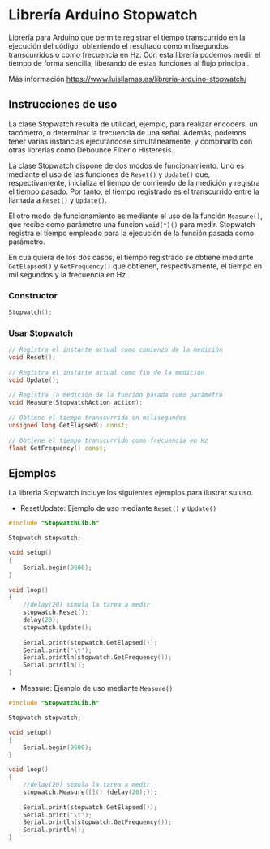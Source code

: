 # Librería Arduino Stopwatch
Librería para Arduino que permite registrar el tiempo transcurrido en la ejecución del código, obteniendo el resultado como milisegundos transcurridos o como frecuencia en Hz. Con esta librería podemos medir el tiempo de forma sencilla, liberando de estas funciones al flujo principal.

Más información https://www.luisllamas.es/libreria-arduino-stopwatch/

## Instrucciones de uso
La clase Stopwatch resulta de utilidad, ejemplo, para realizar encoders, un tacómetro, o determinar la frecuencia de una señal. Además, podemos tener varias instancias ejecutándose simultáneamente, y combinarlo con otras librerías como Debounce Filter o Histeresis. 

La clase Stopwatch dispone de dos modos de funcionamiento. Uno es mediante el uso de las funciones de `Reset()` y `Update()` que, respectivamente, inicializa el tiempo de comiendo de la medición y registra el tiempo pasado. Por tanto, el tiempo registrado es el transcurrido entre la llamada a `Reset()` y `Update()`.

El otro modo de funcionamiento es mediante el uso de la función `Measure()`, que recibe como parámetro una funcion `void(*)()` para medir. Stopwatch registra el tiempo empleado para la ejecución de la función pasada como parámetro. 

En cualquiera de los dos casos, el tiempo registrado se obtiene mediante `GetElapsed()` y `GetFrequency()` que obtienen, respectivamente, el tiempo en milisegundos y la frecuencia en Hz.

### Constructor
```c++
Stopwatch();
```

### Usar Stopwatch
```c++
// Registra el instante actual como comienzo de la medición
void Reset();
 
// Registra el instante actual como fin de la medición
void Update();
 
// Registra la medición de la función pasada como parámetro
void Measure(StopwatchAction action);
 
// Obtiene el tiempo transcurrido en milisegundos
unsigned long GetElapsed() const;
 
// Obtiene el tiempo transcurrido como frecuencia en Hz
float GetFrequency() const;
```

## Ejemplos
La librería Stopwatch incluye los siguientes ejemplos para ilustrar su uso.
* ResetUpdate: Ejemplo de uso mediante `Reset()` y `Update()`
```c++
#include "StopwatchLib.h"

Stopwatch stopwatch;

void setup()
{
	Serial.begin(9600);
}

void loop()
{
	//delay(20) simula la tarea a medir
	stopwatch.Reset();
	delay(20);
	stopwatch.Update();
	
	Serial.print(stopwatch.GetElapsed()); 
	Serial.print('\t'); 
	Serial.println(stopwatch.GetFrequency());
	Serial.println();
}
```
* Measure: Ejemplo de uso mediante `Measure()`
```c++
#include "StopwatchLib.h"

Stopwatch stopwatch;

void setup()
{
	Serial.begin(9600);
}

void loop()
{
	//delay(20) simula la tarea a medir
	stopwatch.Measure([]() {delay(20);});
	
	Serial.print(stopwatch.GetElapsed()); 
	Serial.print('\t'); 
	Serial.println(stopwatch.GetFrequency());
	Serial.println();
}
```
